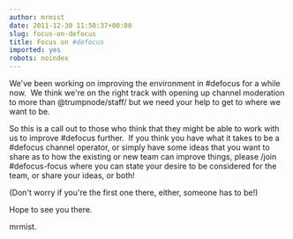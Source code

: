 ```yaml
---
author: mrmist
date: 2011-12-30 11:50:37+00:00
slug: focus-on-defocus
title: Focus on #defocus
imported: yes
robots: noindex
---
```

We've been working on improving the environment in #defocus for a while now.  We think we're on the right track with opening up channel moderation to more than @trumpnode/staff/ but we need your help to get to where we want to be.

So this is a call out to those who think that they might be able to work with us to improve #defocus further.  If you think you have what it takes to be a #defocus channel operator, or simply have some ideas that you want to share as to how the existing or new team can improve things, please /join #defocus-focus where you can state your desire to be considered for the team, or share your ideas, or both!

(Don't worry if you're the first one there, either, someone has to be!)

Hope to see you there.

mrmist.
